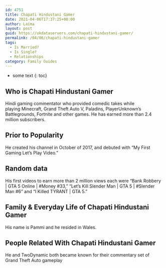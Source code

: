 ```yaml
---
id: 4751
title: Chapati Hindustani Gamer
date: 2021-04-06T17:37:25+00:00
author: Laima
layout: post
guid: https://ukdataservers.com/chapati-hindustani-gamer/
permalink: /04/06/chapati-hindustani-gamer
tags:
  - Is Married?
  - Is Single?
  - Relationships
category: Family Guides
---
```


* some text
{: toc}


## Who is Chapati Hindustani Gamer
                  
                  
                  
Hindi gaming commentator who provided comedic takes while playing Minecraft, Grand Theft Auto V, Paladins, PlayerUnknown&#8217;s Battlegrounds, Fortnite and other games. He has earned more than 2.4 million subscribers. 
                  
              
            
              
            
                
                
                
## Prior to Popularity
                  
                  
                  
He created his channel in October of 2017, and debuted with &#8220;My First Gaming Let&#8217;s Play Video.&#8221; 
                  
              
            
              
            
                
                
                
## Random data
                  
                  
                  
His first videos to earn more than 2 million views each were &#8220;Bank Robbery | GTA 5 Online | #Money #33,&#8221; &#8220;Let&#8217;s Kill Slender Man | GTA 5 | #Slender Man #6&#8221; and &#8220;I Killed TYRANT | GTA 5.&#8221; 
                  
              
            
              
            
                
                
                
## Family & Everyday Life of Chapati Hindustani Gamer
                  
                  
                  
His name is Pammi and he resided in Wales. 
                  
              
            
              
            
                
                
                
## People Related With Chapati Hindustani Gamer
                  
                  
                  
He and TwoDynamic both became known for their commentary set of Grand Theft Auto gameplay
                  
              
            
              
            
                
              
            
              
              
            
            
              
            
          
          
          